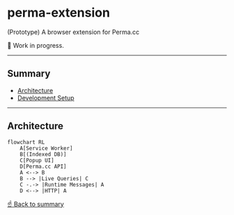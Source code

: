 # perma-extension
(Prototype) A browser extension for Perma.cc

🚧 Work in progress.

---

## Summary
- [Architecture](#architecture)
- [Development Setup](#development-setup)

---

## Architecture

```mermaid
flowchart RL
    A[Service Worker]
    B[(Indexed DB)]
    C[Popup UI]
    D[Perma.cc API]
    A <--> B 
    B --> |Live Queries| C
    C -.-> |Runtime Messages| A
    D <--> |HTTP| A 
```

[☝️ Back to summary](#summary)
